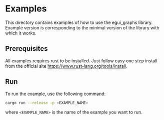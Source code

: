 # Examples
This directory contains examples of how to use the egui_graphs library.
Example version is corresponding to the minimal version of the library with which it works.

## Prerequisites
All examples requires rust to be installed. Just follow easy one step install from the official site https://www.rust-lang.org/tools/install.

## Run
To run the example, use the following command:
```bash
cargo run --release -p <EXAMPLE_NAME>
```
where `<EXAMPLE_NAME>` is the name of the example you want to run.
